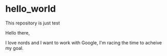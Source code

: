 # hello_world
This repository is just test

Hello there,

I love nords and I want to work with Google, I'm racing the time to 
acheive my goal.
